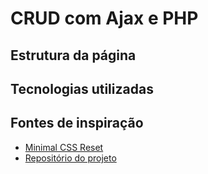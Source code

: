 # CRUD com Ajax e PHP

## Estrutura da página

## Tecnologias utilizadas

## Fontes de inspiração
* [Minimal CSS Reset](https://www.digitalocean.com/community/tutorials/css-minimal-css-reset)
* [Repositório do projeto](https://github.com/limasq/Crud_Ajax_Php)
